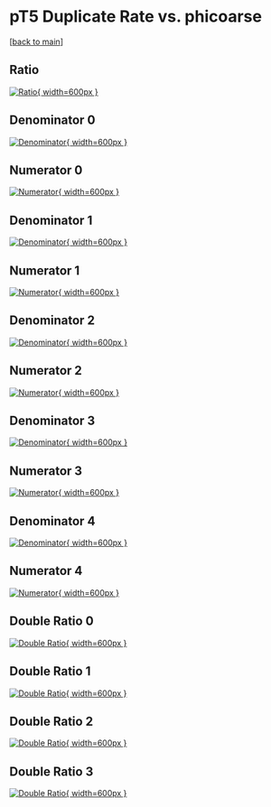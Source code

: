 # pT5 Duplicate Rate vs. phicoarse

[[back to main](./)]



## Ratio

[![Ratio](../mtv/var/pT5_duplrate_phicoarse.png){ width=600px }](../mtv/var/pT5_duplrate_phicoarse.pdf)

## Denominator 0

[![Denominator](../mtv/den/pT5_duplrate_phicoarse_den0.png){ width=600px }](../mtv/den/pT5_duplrate_phicoarse_den0.pdf)

## Numerator 0

[![Numerator](../mtv/num/pT5_duplrate_phicoarse_num0.png){ width=600px }](../mtv/num/pT5_duplrate_phicoarse_num0.pdf)

## Denominator 1

[![Denominator](../mtv/den/pT5_duplrate_phicoarse_den1.png){ width=600px }](../mtv/den/pT5_duplrate_phicoarse_den1.pdf)

## Numerator 1

[![Numerator](../mtv/num/pT5_duplrate_phicoarse_num1.png){ width=600px }](../mtv/num/pT5_duplrate_phicoarse_num1.pdf)

## Denominator 2

[![Denominator](../mtv/den/pT5_duplrate_phicoarse_den2.png){ width=600px }](../mtv/den/pT5_duplrate_phicoarse_den2.pdf)

## Numerator 2

[![Numerator](../mtv/num/pT5_duplrate_phicoarse_num2.png){ width=600px }](../mtv/num/pT5_duplrate_phicoarse_num2.pdf)

## Denominator 3

[![Denominator](../mtv/den/pT5_duplrate_phicoarse_den3.png){ width=600px }](../mtv/den/pT5_duplrate_phicoarse_den3.pdf)

## Numerator 3

[![Numerator](../mtv/num/pT5_duplrate_phicoarse_num3.png){ width=600px }](../mtv/num/pT5_duplrate_phicoarse_num3.pdf)

## Denominator 4

[![Denominator](../mtv/den/pT5_duplrate_phicoarse_den4.png){ width=600px }](../mtv/den/pT5_duplrate_phicoarse_den4.pdf)

## Numerator 4

[![Numerator](../mtv/num/pT5_duplrate_phicoarse_num4.png){ width=600px }](../mtv/num/pT5_duplrate_phicoarse_num4.pdf)

## Double Ratio 0

[![Double Ratio](../mtv/ratio/pT5_duplrate_phicoarse_ratio0.png){ width=600px }](../mtv/ratio/pT5_duplrate_phicoarse_ratio0.pdf)

## Double Ratio 1

[![Double Ratio](../mtv/ratio/pT5_duplrate_phicoarse_ratio1.png){ width=600px }](../mtv/ratio/pT5_duplrate_phicoarse_ratio1.pdf)

## Double Ratio 2

[![Double Ratio](../mtv/ratio/pT5_duplrate_phicoarse_ratio2.png){ width=600px }](../mtv/ratio/pT5_duplrate_phicoarse_ratio2.pdf)

## Double Ratio 3

[![Double Ratio](../mtv/ratio/pT5_duplrate_phicoarse_ratio3.png){ width=600px }](../mtv/ratio/pT5_duplrate_phicoarse_ratio3.pdf)

